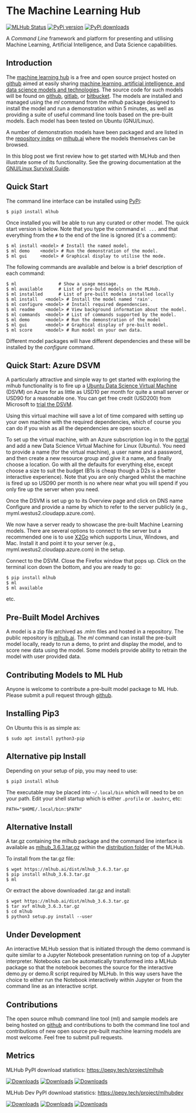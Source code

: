 The Machine Learning Hub
========================

[![MLHub Status](http://badge.kloud51.com/pypi/s/mlhub.svg)](https://mlhub.ai)
[![PyPi version](https://img.shields.io/pypi/v/mlhub.svg)](https://mlhub.ai)
[![PyPi downloads](https://pypip.in/d/mlhub/badge.png)](https://mlhub.ai)

A *Command Line* framework and platform for presenting and utilising
Machine Learning, Artificial Intelligence, and Data Science
capabilities.

Introduction
------------

The [machine learning hub](https://mlhub.ai) is a free and open source
project hosted on [github](https://github.com/mlhubber/mlhub) aimed at
easily sharing [machine learning, artificial intelligence, and data
science models and technologies](https://github.com/mlhubber/mlmodels). The
source code for such models will be found on
[github](https://github.com), [gitlab](https://gitlab.com), or
[bitbucket](https://bitbucket.org). The models are installed and
managed using the *ml* command from the *mlhub* package designed to
install the model and run a demonstration within 5 minutes, as well as
providing a suite of useful command line tools based on the pre-built
models. Each model has been tested on Ubuntu (GNU/Linux).

A number of demonstration models have been packaged and are listed in
the [repository index](https://mlhub.ai/Packages.html) on
[mlhub.ai](https://mlhub.ai/) where the models themselves can be
browsed.

In this blog post we first review how to get started with MLHub and
then illustrate some of its functionality. See the growing
documentation at the [GNU/Linux Survival
Guide](https://togaware.com/linux/survivor/AI_Machine.html).

Quick Start
-----------

The command line interface can be installed using
[PyPi](https://pypi.org/project/mlhub/):

    $ pip3 install mlhub

Once installed you will be able to run any curated or other model. The quick
start version is below. Note that you type the command `ml ...` and
that everything from the `#` to the end of the line is ignored (it's
a comment):

    $ ml install <model> # Install the named model.
    $ ml demo    <model> # Run the demonstration of the model.
    $ ml gui     <model> # Graphical display to utilise the mode.

The following commands are available and below is a brief description of
each command:

    $ ml                # Show a usage message.
    $ ml available      # List of pre-buld models on the MLHub.
    $ ml installed      # List of pre-built models installed locally
    $ ml install   <model> # Install the model named 'rain'.
    $ ml configure <model> # Install required dependencies.
    $ ml readme    <model> # View background information about the model.
    $ ml commands  <model> # List of commands supported by the model.
    $ ml demo      <model> # Run the demonstration of the model
    $ ml gui       <model> # Graphical display of pre-built model.
    $ ml score     <model> # Run model on your own data.

Different model packages will have different dependencies and these will
be installed by the *configure* command.

Quick Start: Azure DSVM
-----------------------

A particularly attractive and simple way to get started with exploring
the mlhub functionality is to fire up a [Ubuntu Data Science Virtual
Machine](https://aka.ms/dsvm) (DSVM) on Azure for as little as USD10 per
month for quite a small server or USD90 for a reasonable one. You can
get free credit (USD200) from Microsoft to [trial the
DSVM](https://aka.ms/free).

Using this virtual machine will save a lot of time compared with setting
up your own machine with the required dependencies, which of course you
can do if you wish as all the dependencies are open source.

To set up the virtual machine, with an Azure subscription log in to the
[portal](https://portal.azure.com/) and add a new Data Science Virtual
Machine for Linux (Ubuntu). You need to provide a name (for the virtual
machine), a user name and a password, and then create a new resource
group and give it a name, and finally choose a location. Go with all the
defaults for everything else, except choose a size to suit the budget
(B1s is cheap though a D2s is a better interactive experience). Note
that you are only charged whilst the machine is fired up so USD90 per
month is no where near what you will spend if you only fire up the
server when you need.

Once the DSVM is set up go to its Overview page and click on DNS name
Configure and provide a name by which to refer to the server publicly
(e.g., myml.westus2.cloudapp.azure.com).

We now have a server ready to showcase the pre-built Machine Learning
models. There are several options to connect to the server but a
recommended one is to use [X2Go](https://x2go.org/) which supports
Linux, Windows, and Mac. Install it and point it to your server (e.g.,
myml.westus2.cloudapp.azure.com) in the setup.

Connect to the DSVM. Close the Firefox window that pops up. Click on the
terminal icon down the bottom, and you are ready to go:

    $ pip install mlhub
    $ ml
    $ ml available

etc.

Pre-Built Model Archives
------------------------

A model is a zip file archived as .mlm files and hosted in a repository.
The public repository is [mlhub.ai](https://mlhub.ai/). The *ml* command
can install the pre-built model locally, ready to run a demo, to print
and display the model, and to score new data using the model. Some
models provide ability to retrain the model with user provided data.

Contributing Models to ML Hub
-----------------------------

Anyone is welcome to contribute a pre-built model package to ML Hub.
Please submit a pull request through
[github](https://github.com/mlhubber).

Installing Pip3
---------------

On Ubuntu this is as simple as:

    $ sudo apt install python3-pip

Alternative pip Install
-----------------------

Depending on your setup of pip, you may need to use:

    $ pip3 install mlhub

The executable may be placed into `~/.local/bin` which will need to be
on your path. Edit your shell startup which is either `.profile` or
`.bashrc`, etc:

    PATH="$HOME/.local/bin:$PATH"

Alternative Install
-------------------

A tar.gz containing the mlhub package and the command line interface is
available as
[mlhub_3.6.3.tar.gz](https://mlhub.ai/dist/mlhub_3.6.3.tar.gz) within
the [distribution folder](https://mlhub.ai/dist/) of the MLHub.

To install from the tar.gz file:

    $ wget https://mlhub.ai/dist/mlhub_3.6.3.tar.gz
    $ pip install mlhub_3.6.3.tar.gz
    $ ml

Or extract the above downloaded .tar.gz and install:

    $ wget https://mlhub.ai/dist/mlhub_3.6.3.tar.gz
    $ tar xvf mlhub_3.6.3.tar.gz
    $ cd mlhub
    $ python3 setup.py install --user

Under Development
-----------------

An interactive MLHub session that is initiated through the demo
command is quite similar to a Jupyter Notebook presentation running on
top of a Jupyter interpreter. Notebooks can be automatically
transformed into a MLHub package so that the notebook becomes the
source for the interactive demo.py or demo.R script required by
MLHub. In this way users have the choice to either run the Notebook
interactively within Jupyter or from the command line as an
interactive script.

Contributions
-------------

The open source mlhub command line tool (ml) and sample models are being
hosted on [github](https://github.com/mlhubber) and contributions to
both the command line tool and contributions of new open source
pre-built machine learning models are most welcome. Feel free to submit
pull requests.

Metrics
-------

MLHub PyPI download statistics: https://pepy.tech/project/mlhub

[![Downloads](https://pepy.tech/badge/mlhub)](https://pepy.tech/project/mlhub)
[![Downloads](https://pepy.tech/badge/mlhub/month)](https://pepy.tech/project/mlhub)
[![Downloads](https://pepy.tech/badge/mlhub/week)](https://pepy.tech/project/mlhub)

MLHub Dev PyPI download statistics: https://pepy.tech/project/mlhubdev

[![Downloads](https://pepy.tech/badge/mlhubdev)](https://pepy.tech/project/mlhubdev)
[![Downloads](https://pepy.tech/badge/mlhubdev/month)](https://pepy.tech/project/mlhubdev)
[![Downloads](https://pepy.tech/badge/mlhubdev/week)](https://pepy.tech/project/mlhubdev)


